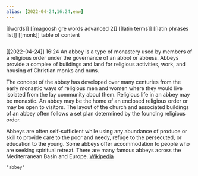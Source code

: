 ```yaml
---
alias: [2022-04-24,16:24,enw]
---
```

[[words]] [[magoosh gre words advanced 2]] [[latin terms]] [[latin phrases list]] [[monk]]
table of content
```toc
```

[[2022-04-24]] 16:24
An abbey is a type of monastery used by members of a religious order under the governance of an abbot or abbess. Abbeys provide a complex of buildings and land for religious activities, work, and housing of Christian monks and nuns.

The concept of the abbey has developed over many centuries from the early monastic ways of religious men and women where they would live isolated from the lay community about them. Religious life in an abbey may be monastic. An abbey may be the home of an enclosed religious order or may be open to visitors. The layout of the church and associated buildings of an abbey often follows a set plan determined by the founding religious order.

Abbeys are often self-sufficient while using any abundance of produce or skill to provide care to the poor and needy, refuge to the persecuted, or education to the young. Some abbeys offer accommodation to people who are seeking spiritual retreat. There are many famous abbeys across the Mediterranean Basin and Europe.
[Wikipedia](https://en.wikipedia.org/wiki/Abbey)
```query
"abbey"
```